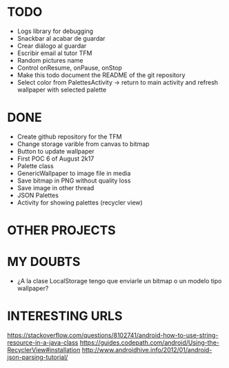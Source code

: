 # TODO

- Logs library for debugging
- Snackbar al acabar de guardar
- Crear diálogo al guardar
- Escribir email al tutor TFM
- Random pictures name
- Control onResume, onPause, onStop
- Make this todo document the README of the git repository
- Select color from PalettesActivity -> return to main activity and refresh wallpaper with selected palette

# DONE
- Create github repository for the TFM
- Change storage varible from canvas to bitmap
- Button to update wallpaper
- First POC 6 of August 2k17
- Palette class
- GenericWallpaper to image file in media
- Save bitmap in PNG without quality loss
- Save image in other thread
- JSON Palettes
- Activity for showing palettes (recycler view)

# OTHER PROJECTS

# MY DOUBTS
 - ¿A la clase LocalStorage tengo que enviarle un bitmap o un modelo tipo wallpaper?


# INTERESTING URLS
https://stackoverflow.com/questions/8102741/android-how-to-use-string-resource-in-a-java-class
https://guides.codepath.com/android/Using-the-RecyclerView#installation
http://www.androidhive.info/2012/01/android-json-parsing-tutorial/
